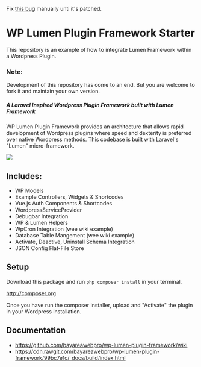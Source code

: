 Fix [this bug](https://github.com/barryvdh/laravel-debugbar/issues/1279#issuecomment-1062777296) manually unti it's patched.

# WP Lumen Plugin Framework Starter

This repository is an example of how to integrate Lumen Framework within a Wordpress Plugin. 

### Note: 
Development of this repository has come to an end. But you are welcome to fork it and maintain your own version.

##### A Laravel Inspired Wordpress Plugin Framework built with Lumen Framework

WP Lumen Plugin Framework provides an architecture that allows rapid development of Wordpress plugins where speed and dexterity is preferred over native Wordpress methods. This codebase is built with Laravel's "Lumen" micro-framework. 

![](https://cdn.rawgit.com/bayareawebpro/wp-lumen-plugin-framework/60a708a9/resources/assets/screenshots/preview.png)

## Includes:
* WP Models
* Example Controllers, Widgets & Shortcodes
* Vue.js Auth Components & Shortcodes
* WordpressServiceProvider
* Debugbar Integration
* WP & Lumen Helpers
* WpCron Integration (wee wiki example)
* Database Table Mangement (wee wiki example)
* Activate, Deactive, Uninstall Schema Integration
* JSON Config Flat-File Store

## Setup

Download this package and run ```php composer install``` in your terminal.

http://composer.org

Once you have run the composer installer, upload and "Activate" the plugin in your Wordpress installation.

## Documentation
- https://github.com/bayareawebpro/wp-lumen-plugin-framework/wiki
- https://cdn.rawgit.com/bayareawebpro/wp-lumen-plugin-framework/99bc7e1c/_docs/build/index.html
